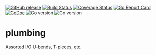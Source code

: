 [![GitHub release](https://img.shields.io/github/v/release/bodgit/plumbing)](https://github.com/bodgit/plumbing/releases)
[![Build Status](https://img.shields.io/github/actions/workflow/status/bodgit/plumbing/main.yml?branch=main)](https://github.com/bodgit/plumbing/actions?query=workflow%3Abuild)
[![Coverage Status](https://coveralls.io/repos/github/bodgit/plumbing/badge.svg?branch=master)](https://coveralls.io/github/bodgit/plumbing?branch=master)
[![Go Report Card](https://goreportcard.com/badge/github.com/bodgit/plumbing)](https://goreportcard.com/report/github.com/bodgit/plumbing)
[![GoDoc](https://godoc.org/github.com/bodgit/plumbing?status.svg)](https://godoc.org/github.com/bodgit/plumbing)
![Go version](https://img.shields.io/badge/Go-1.19-brightgreen.svg)
![Go version](https://img.shields.io/badge/Go-1.18-brightgreen.svg)

plumbing
========

Assorted I/O U-bends, T-pieces, etc.
